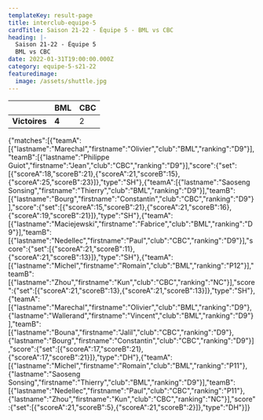 ```yaml
---
templateKey: result-page
title: interclub-equipe-5
cardTitle: Saison 21-22 - Équipe 5 - BML vs CBC
heading: |-
  Saison 21-22 - Équipe 5
  BML vs CBC
date: 2022-01-31T19:00:00.000Z
category: equipe-5-s21-22
featuredimage:
  image: /assets/shuttle.jpg
---
```

|               | BML   | CBC |
| ------------- | ----- | --- |
| **Victoires** | **4** | 2   |

<scoreboard>{"matches":[{"teamA":[{"lastname":"Marechal","firstname":"Olivier","club":"BML","ranking":"D9"}],"teamB":[{"lastname":"Philippe Guiot","firstname":"Jean","club":"CBC","ranking":"D9"}],"score":{"set":[{"scoreA":18,"scoreB":21},{"scoreA":21,"scoreB":15},{"scoreA":25,"scoreB":23}]},"type":"SH"},{"teamA":[{"lastname":"Saoseng Sonsing","firstname":"Thierry","club":"BML","ranking":"D9"}],"teamB":[{"lastname":"Bourg","firstname":"Constantin","club":"CBC","ranking":"D9"}],"score":{"set":[{"scoreA":15,"scoreB":21},{"scoreA":21,"scoreB":16},{"scoreA":19,"scoreB":21}]},"type":"SH"},{"teamA":[{"lastname":"Maciejewski","firstname":"Fabrice","club":"BML","ranking":"D9"}],"teamB":[{"lastname":"Nedellec","firstname":"Paul","club":"CBC","ranking":"D9"}],"score":{"set":[{"scoreA":21,"scoreB":11},{"scoreA":21,"scoreB":13}]},"type":"SH"},{"teamA":[{"lastname":"Michel","firstname":"Romain","club":"BML","ranking":"P12"}],"teamB":[{"lastname":"Zhou","firstname":"Kun","club":"CBC","ranking":"NC"}],"score":{"set":[{"scoreA":21,"scoreB":13},{"scoreA":21,"scoreB":13}]},"type":"SH"},{"teamA":[{"lastname":"Marechal","firstname":"Olivier","club":"BML","ranking":"D9"},{"lastname":"Wallerand","firstname":"Vincent","club":"BML","ranking":"D9"}],"teamB":[{"lastname":"Bouna","firstname":"Jalil","club":"CBC","ranking":"D9"},{"lastname":"Bourg","firstname":"Constantin","club":"CBC","ranking":"D9"}],"score":{"set":[{"scoreA":17,"scoreB":21},{"scoreA":17,"scoreB":21}]},"type":"DH"},{"teamA":[{"lastname":"Michel","firstname":"Romain","club":"BML","ranking":"P11"},{"lastname":"Saoseng Sonsing","firstname":"Thierry","club":"BML","ranking":"D9"}],"teamB":[{"lastname":"Nedellec","firstname":"Paul","club":"CBC","ranking":"P11"},{"lastname":"Zhou","firstname":"Kun","club":"CBC","ranking":"NC"}],"score":{"set":[{"scoreA":21,"scoreB":5},{"scoreA":21,"scoreB":2}]},"type":"DH"}]}</scoreboard>